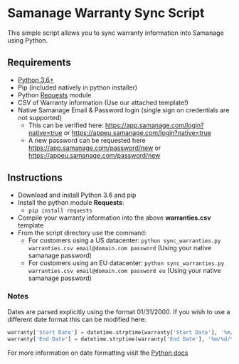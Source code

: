 # Samanage Warranty Sync Script


This simple script allows you to sync warranty information into Samanage using Python.

## Requirements
- [Python 3.6+](http://python.org/download)
- Pip (included natively in python installer)
- Python [Requests](http://docs.python-requests.org/en/master/user/install/#install) module
- CSV of Warranty information (Use our attached template!)
- Native Samanage Email & Password login (single sign on credentials are not supported)
	- This can be verified here: https://app.samanage.com/login?native=true or https://appeu.samanage.com/login?native=true
	- A new password can be requested here https://app.samanage.com/password/new or https://appeu.samanage.com/password/new


## Instructions
- Download and install Python 3.6 and pip
- Install the python module **Requests**:
	- ``` pip install requests ```
- Compile your warranty information into the above **warranties.csv** template
- From the script directory use the command:
	- For customers using a US datacenter: ```python sync_warranties.py warranties.csv email@domain.com password``` (Using your native samanage password)
	- For customers using an EU datacenter: ```python sync_warranties.py warranties.csv email@domain.com password eu``` (Using your native samanage password)


### Notes
Dates are parsed explicitly using the format 01/31/2000. If you wish to use a different date format this can be modified here:
```python
warranty['Start Date'] = datetime.strptime(warranty['Start Date'], '%m/%d/%Y')
warranty['End Date'] = datetime.strptime(warranty['End Date'], '%m/%d/%Y')
```
For more information on date formatting visit the [Python docs](https://docs.python.org/3/library/datetime.html#strftime-and-strptime-behavior)
